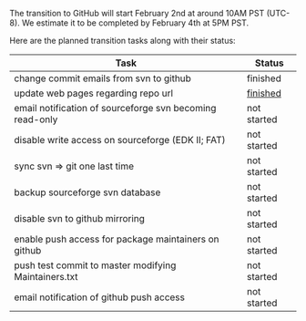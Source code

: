 
The transition to GitHub will start February 2nd at around 10AM PST
(UTC-8). We estimate it to be completed by February 4th at 5PM PST.

Here are the planned transition tasks along with their status:

| Task | Status |
| ---- | ------ |
| change commit emails from svn to github | finished |
| update web pages regarding repo url | [finished](http://www.tianocore.org/edk2/source.html) |
| email notification of sourceforge svn becoming read-only | not started |
| disable write access on sourceforge (EDK II; FAT) | not started |
| sync svn => git one last time | not started |
| backup sourceforge svn database | not started |
| disable svn to github mirroring | not started |
| enable push access for package maintainers on github | not started |
| push test commit to master modifying Maintainers.txt | not started |
| email notification of github push access | not started |
